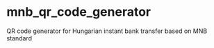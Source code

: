 # mnb_qr_code_generator
QR code generator for Hungarian instant bank transfer based on MNB standard
